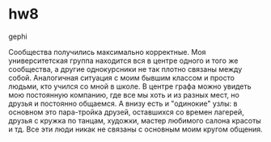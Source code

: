 # hw8
gephi

Сообщества получились максимально корректные. Моя университетская группа находится вся в центре одного и того же сообщества, а другие однокурсники не так плотно связаны между собой. Аналогичная ситуация с моим бывшим классом и просто людьми, кто учился со мной в школе. В центре графа можно увидеть мою постоянную компанию, где все мы хоть и из разных мест, но друзья и постоянно общаемся. А внизу есть и "одинокие" узлы: в основном это пара-тройка друзей, оставшихся со времен лагерей, друзья с кружка по танцам, художки, мастер любимого салона красоты и тд. Все эти люди никак не связаны с основным моим кругом общения.
